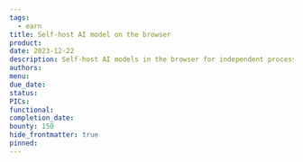 ```yaml
---
tags:
  - earn
title: Self-host AI model on the browser
product: 
date: 2023-12-22
description: Self-host AI models in the browser for independent processing of object detection, OCR, chatbots, etc.
authors: 
menu: 
due_date: 
status: 
PICs: 
functional: 
completion_date: 
bounty: 150
hide_frontmatter: true
pinned:
---
```

